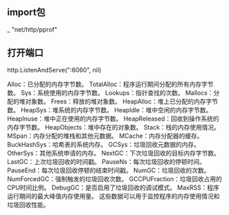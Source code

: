 ## import包
 _ "net/http/pprof"

## 打开端口
http.ListenAndServe(":6060", nil)

Alloc：已分配的内存字节数。
TotalAlloc：程序运行期间分配的所有内存字节数。
Sys：系统使用的内存字节数。
Lookups：指针查找的次数。
Mallocs：分配的堆对象数。
Frees：释放的堆对象数。
HeapAlloc：堆上已分配的内存字节数。
HeapSys：堆系统的内存字节数。
HeapIdle：堆中空闲的内存字节数。
HeapInuse：堆中正在使用的内存字节数。
HeapReleased：回收到操作系统的内存字节数。
HeapObjects：堆中存在的对象数。
Stack：栈的内存使用情况。
MSpan：内存分配的堆栈和其他元数据。
MCache：内存分配器的缓存。
BuckHashSys：哈希表的系统内存。
GCSys：垃圾回收元数据的内存。
OtherSys：其他系统申请的内存。
NextGC：下次垃圾回收的目标内存字节数。
LastGC：上次垃圾回收的时间戳。
PauseNs：每次垃圾回收的停顿时间。
PauseEnd：每次垃圾回收停顿的结束时间戳。
NumGC：垃圾回收的次数。
NumForcedGC：强制触发的垃圾回收次数。
GCCPUFraction：垃圾回收占用的CPU时间比例。
DebugGC：是否启用了垃圾回收的调试模式。
MaxRSS：程序运行期间的最大峰值内存使用量。
这些数据可以用于监控程序的内存使用情况和垃圾回收性能。